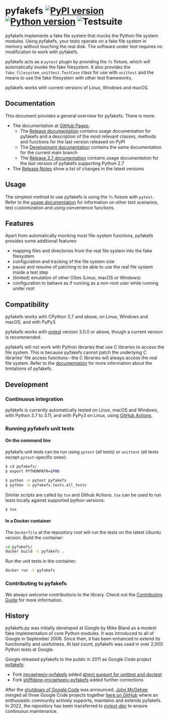 # pyfakefs [![PyPI version](https://badge.fury.io/py/pyfakefs.svg)](https://badge.fury.io/py/pyfakefs) [![Python version](https://img.shields.io/pypi/pyversions/pyfakefs.svg)](https://img.shields.io/pypi/pyversions/pyfakefs.svg) ![Testsuite](https://github.com/pytest-dev/pyfakefs/workflows/Testsuite/badge.svg)

pyfakefs implements a fake file system that mocks the Python file system modules.
Using pyfakefs, your tests operate on a fake file system in memory without
touching the real disk. The software under test requires no modification to
work with pyfakefs.

pyfakefs acts as a `pytest` plugin by providing the `fs` fixture, which will 
automatically invoke the fake filesystem. It also provides 
the `fake_filesystem_unittest.TestCase` class for use with `unittest` and 
the means to use the fake filesystem with other test frameworks. 

pyfakefs works with current versions of Linux, Windows and macOS.

## Documentation

This document provides a general overview for pyfakefs.  There is more:

* The documentation at [GitHub Pages:](http://pytest-dev.github.io/pyfakefs)
  * The [Release documentation](http://pytest-dev.github.io/pyfakefs/release)
    contains usage documentation for pyfakefs and a description of the 
    most relevant classes, methods and functions for the last version 
    released on PyPI
  * The [Development documentation](http://pytest-dev.github.io/pyfakefs/main)
    contains the same documentation for the current main branch
  * The [Release 3.7 documentation](http://pytest-dev.github.io/pyfakefs/release37)
    contains usage documentation for the last version of pyfakefs 
    supporting Python 2.7
* The [Release Notes](https://github.com/pytest-dev/pyfakefs/blob/main/CHANGES.md) 
  show a list of changes in the latest versions

## Usage
The simplest method to use pyfakefs is using the `fs` fixture with `pytest`. 
Refer to the
[usage documentation](http://pytest-dev.github.io/pyfakefs/main/usage.html) 
for information on other test scenarios, test customization and 
using convenience functions.

## Features
Apart from automatically mocking most file-system functions, pyfakefs 
provides some additional features:
- mapping files and directories from the real file system into the fake filesystem
- configuration and tracking of the file system size
- pause and resume of patching to be able to use the real file system inside a 
  test step
- (limited) emulation of other OSes (Linux, macOS or Windows)
- configuration to behave as if running as a non-root user while running 
  under root

## Compatibility
pyfakefs works with CPython 3.7 and above, on Linux, Windows and macOS, and 
with PyPy3.

pyfakefs works with [pytest](http://doc.pytest.org) version 3.0.0 or above, 
though a current version is recommended.

pyfakefs will not work with Python libraries that use C libraries to access the
file system. This is because pyfakefs cannot patch the underlying C libraries'
file access functions--the C libraries will always access the real file 
system. Refer to the 
[documentation](https://pytest-dev.github.io/pyfakefs/release/intro.html#limitations)
for more information about the limitations of pyfakefs.

## Development

### Continuous integration

pyfakefs is currently automatically tested on Linux, macOS and Windows, with
Python 3.7 to 3.11, and with PyPy3 on Linux, using
[GitHub Actions](https://github.com/pytest-dev/pyfakefs/actions).

### Running pyfakefs unit tests

#### On the command line
pyfakefs unit tests can be run using `pytest` (all tests) or `unittest` 
(all tests except `pytest`-specific ones):

```bash
$ cd pyfakefs/
$ export PYTHONPATH=$PWD

$ python -m pytest pyfakefs
$ python -m pyfakefs.tests.all_tests
```

Similar scripts are called by `tox` and Github Actions. `tox` can be used to 
run tests locally against supported python versions:

```bash
$ tox
```

#### In a Docker container

The `Dockerfile` at the repository root will run the tests on the latest
Ubuntu version.  Build the container:
```bash
cd pyfakefs/
docker build -t pyfakefs .
```
Run the unit tests in the container:
```bash
docker run -t pyfakefs
```

### Contributing to pyfakefs

We always welcome contributions to the library. Check out the
[Contributing Guide](https://github.com/pytest-dev/pyfakefs/blob/main/CONTRIBUTING.md)
for more information.

## History
pyfakefs.py was initially developed at Google by Mike Bland as a modest fake
implementation of core Python modules.  It was introduced to all of Google
in September 2006. Since then, it has been enhanced to extend its
functionality and usefulness.  At last count, pyfakefs was used in over 2,000
Python tests at Google.

Google released pyfakefs to the public in 2011 as Google Code project
[pyfakefs](http://code.google.com/p/pyfakefs/):
* Fork
  [jmcgeheeiv-pyfakefs](http://code.google.com/p/jmcgeheeiv-pyfakefs/) added
  [direct support for unittest and doctest](../../wiki/Automatically-find-and-patch-file-functions-and-modules)
* Fork
  [shiffdane-jmcgeheeiv-pyfakefs](http://code.google.com/p/shiffdane-jmcgeheeiv-pyfakefs/)
  added further corrections

After the [shutdown of Google Code](http://google-opensource.blogspot.com/2015/03/farewell-to-google-code.html)
was announced, [John McGehee](https://github.com/jmcgeheeiv) merged all three Google Code projects together
[here on GitHub](https://github.com/pytest-dev/pyfakefs) where an enthusiastic community actively supports, maintains
and extends pyfakefs. In 2022, the repository has been transferred to 
[pytest-dev](https://github.com/pytest-dev) to ensure continuous maintenance.
